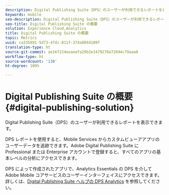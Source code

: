 ```yaml
---
description: Digital Publishing Suite（DPS）のユーザーが利用できるレポートを表示できます。
keywords: mobile
seo-description: Digital Publishing Suite（DPS）のユーザーが利用できるレポートを表示できます。
seo-title: Digital Publishing Suite の概要
solution: Experience Cloud,Analytics
title: Digital Publishing Suite の概要
topic: Metrics
uuid: ca335891-5d73-47dc-811f-374a0844109f
translation-type: ht
source-git-commit: ae16f224eeaeefa29b2e1479270a72694c79aaa0
workflow-type: ht
source-wordcount: '130'
ht-degree: 100%

---
```



# Digital Publishing Suite の概要 {#digital-publishing-solution}

Digital Publishing Suite（DPS）のユーザーが利用できるレポートを表示できます。

DPS レポートを使用すると、Mobile Services からカスタムビューアアプリのユーザーデータを追跡できます。Adobe Digital Publishing Suite に Professional または Enterprise アカウントで登録すると、すべてのアプリの基本レベルの分析にアクセスできます。

DPS によって作成されたアプリで、Analytics Essentials の DPS を介して Adobe Mobile コアサービスのユーザーインターフェイスにアクセスできます。詳しくは、[Digital Publishing Suite ヘルプの DPS Analytics](https://helpx.adobe.com/jp/digital-publishing-suite/help/omniture-analytics.html) を参照してください。